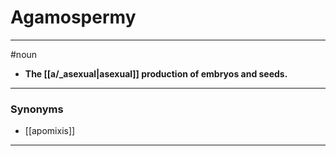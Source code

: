 # Agamospermy
---
#noun
- **The [[a/_asexual|asexual]] production of embryos and seeds.**
---
### Synonyms
- [[apomixis]]
---
